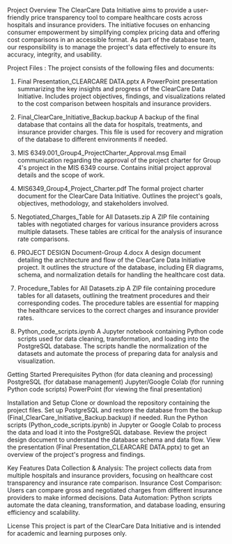 Project Overview
The ClearCare Data Initiative aims to provide a user-friendly price transparency tool to compare healthcare costs across hospitals and insurance providers. The initiative focuses on enhancing consumer empowerment by simplifying complex pricing data and offering cost comparisons in an accessible format. As part of the database team, our responsibility is to manage the project's data effectively to ensure its accuracy, integrity, and usability. 

Project Files :
The project consists of the following files and documents:

1. Final Presentation_CLEARCARE DATA.pptx
A PowerPoint presentation summarizing the key insights and progress of the ClearCare Data Initiative.
Includes project objectives, findings, and visualizations related to the cost comparison between hospitals and insurance providers.

2. Final_ClearCare_Initiative_Backup.backup
A backup of the final database that contains all the data for hospitals, treatments, and insurance provider charges.
This file is used for recovery and migration of the database to different environments if needed.

3. MIS 6349.001_Group4_ProjectCharter_Approval.msg
Email communication regarding the approval of the project charter for Group 4's project in the MIS 6349 course.
Contains initial project approval details and the scope of work.

4. MIS6349_Group4_Project_Charter.pdf
The formal project charter document for the ClearCare Data Initiative.
Outlines the project's goals, objectives, methodology, and stakeholders involved.

5. Negotiated_Charges_Table for All Datasets.zip
A ZIP file containing tables with negotiated charges for various insurance providers across multiple datasets.
These tables are critical for the analysis of insurance rate comparisons.

6. PROJECT DESIGN Document-Group 4.docx
A design document detailing the architecture and flow of the ClearCare Data Initiative project.
It outlines the structure of the database, including ER diagrams, schema, and normalization details for handling the healthcare cost data.

7. Procedure_Tables for All Datasets.zip
A ZIP file containing procedure tables for all datasets, outlining the treatment procedures and their corresponding codes.
The procedure tables are essential for mapping the healthcare services to the correct charges and insurance provider rates.

8. Python_code_scripts.ipynb
A Jupyter notebook containing Python code scripts used for data cleaning, transformation, and loading into the PostgreSQL database.
The scripts handle the normalization of the datasets and automate the process of preparing data for analysis and visualization.

Getting Started
Prerequisites
Python (for data cleaning and processing)
PostgreSQL (for database management)
Jupyter/Google Colab (for running Python code scripts)
PowerPoint (for viewing the final presentation)


Installation and Setup
Clone or download the repository containing the project files.
Set up PostgreSQL and restore the database from the backup (Final_ClearCare_Initiative_Backup.backup) if needed.
Run the Python scripts (Python_code_scripts.ipynb) in Jupyter or Google Colab to process the data and load it into the PostgreSQL database.
Review the project design document to understand the database schema and data flow.
View the presentation (Final Presentation_CLEARCARE DATA.pptx) to get an overview of the project's progress and findings.

Key Features
Data Collection & Analysis: The project collects data from multiple hospitals and insurance providers, focusing on healthcare cost transparency and insurance rate comparison.
Insurance Cost Comparison: Users can compare gross and negotiated charges from different insurance providers to make informed decisions.
Data Automation: Python scripts automate the data cleaning, transformation, and database loading, ensuring efficiency and scalability.

License
This project is part of the ClearCare Data Initiative and is intended for academic and learning purposes only.

